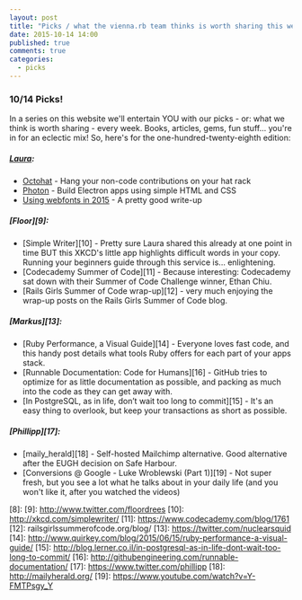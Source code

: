 ```yaml
---
layout: post
title: "Picks / what the vienna.rb team thinks is worth sharing this week"
date: 2015-10-14 14:00
published: true
comments: true
categories:
  - picks
---
```


### 10/14 Picks!

In a series on this website we'll entertain YOU with our picks - or: what we think is worth sharing - every week.
Books, articles, gems, fun stuff... you're in for an eclectic mix! So, here's for the one-hundred-twenty-eighth edition:

##### [Laura][1]:
- [Octohat][2] - Hang your non-code contributions on your hat rack
- [Photon][3] - Build Electron apps using simple HTML and CSS
- [Using webfonts in 2015][4] - A pretty good write-up

##### [Floor][9]:
- [Simple Writer][10] - Pretty sure Laura shared this already at one point in time BUT this XKCD's little app highlights difficult words in your copy. Running your beginners guide through this service is... enlightening.
- [Codecademy Summer of Code][11] - Because interesting: Codecademy sat down with their Summer of Code Challenge winner, Ethan Chiu.
- [Rails Girls Summer of Code wrap-up][12] - very much enjoying the wrap-up posts on the Rails Girls Summer of Code blog.

##### [Markus][13]:
- [Ruby Performance, a Visual Guide][14] - Everyone loves fast code, and this handy post details what tools Ruby offers for each part of your apps stack.
- [Runnable Documentation: Code for Humans][16] - GitHub tries to optimize for as little documentation as possible, and packing as much into the code as they can get away with.
- [In PostgreSQL, as in life, don’t wait too long to commit][15] - It's an easy thing to overlook, but keep your transactions as short as possible.

##### [Phillipp][17]:
- [maily_herald][18] - Self-hosted Mailchimp alternative. Good alternative after the EUGH decision on Safe Harbour.
- [Conversions @ Google - Luke Wroblewski (Part 1)][19] - Not super fresh, but you see a lot what he talks about in your daily life (and you won't like it, after you watched the videos)

[1]: http://www.twitter.com/alicetragedy
[2]: https://github.com/glasnt/octohat
[3]: http://photonkit.com/
[4]: https://helloanselm.com/2015/using-webfonts-in-2015/
[5]: http://www.twitter.com/mraaroncruz
[6]:
[7]:
[8]:
[9]: http://www.twitter.com/floordrees
[10]: http://xkcd.com/simplewriter/
[11]: https://www.codecademy.com/blog/1761
[12]: railsgirlssummerofcode.org/blog/
[13]: https://twitter.com/nuclearsquid
[14]: http://www.quirkey.com/blog/2015/06/15/ruby-performance-a-visual-guide/
[15]: http://blog.lerner.co.il/in-postgresql-as-in-life-dont-wait-too-long-to-commit/
[16]: http://githubengineering.com/runnable-documentation/
[17]: https://www.twitter.com/phillipp
[18]: http://mailyherald.org/
[19]: https://www.youtube.com/watch?v=Y-FMTPsgy_Y

